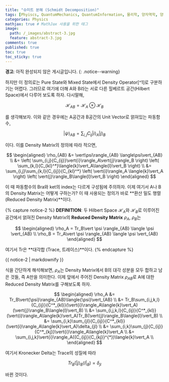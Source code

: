 ```yaml
---
title: "슈미트 분해 (Schmidt Decomposition)"
tags: [Phyiscs, QuantumMechanics, QuantumInformation, 물리학, 양자역학, 양자정보] # 태그 입력
categories: Physics
mathjax: true # MathJax 사용을 위한 태그
image:
  path: /_images/abstract-3.jpg
  feature: abstract-3.jpg
comments: true
published: true
toc: true
toc_sticky: true
---
```

**경고**: 아직 완성되지 않은 게시글입니다.
{: .notice--warning}

하지만 이 정의로는 Pure State와 Mixed State에서 Density Operator[^1]로 구분하기는 어렵다. 그러므로 여기에 더해 A와 B라는 서로 다른 힐베르트 공간(Hilbert Space)에서 다루어 보도록 하자. 다시말해,

$$
\mathcal{H}_{AB} = \mathcal{H}_A\otimes\mathcal{H}_B
$$

를 생각해보자. 이와 같은 경우에는 A공간과 B공간의 Unit Vector로 얽혀있는 파동함수,

$$
\vert\psi\rangle_{AB} = \sum_{i,j}{C_{ij}}\vert{i}\rangle_A\vert{j}\rangle_B
$$

이다. 이를 Density Matrix의 정의에 따라 적으면,

$$
\begin{aligned}
\rho_{AB} &= \vert\psi\rangle_{AB} \langle\psi\vert_{AB} \\
&= \left( \sum_{i,j}{C_{ij}}\vert{i}\rangle_A\vert{j}\rangle_B \right) \left( \sum_{k,l}{C_{kl}^*}\langle{k}\vert_A\langle{l}\vert_B \right) \\
&= \sum_{i,j}\sum_{k,l}{C_{ij}}{C_{kl}^*} \left( \vert{i}\rangle_A \langle{k}\vert_A \right) \left( \vert{j}\rangle_B\langle{l}\vert_B \right)
\end{aligned}
$$

이 때 파동함수의 Bra와 ket의 index는 다르게 구성됨에 주의하자. 이제 여기서 A나 B의 Density Matrix는 어떻게 구하는가? 이 때 사용되는
정의가 바로 **환산 밀도 행렬 (Reduced Density Matrix)**이다.

{% capture notice-2 %}
**DEFINITION**: 두 Hilbert Space $\mathcal{H}_A$와 $\mathcal{H}_B$로 이루어진 공간에서 얽혀진 Density Matrix의 
**Reduced Density Matrix** $\rho_A$, $\rho_B$는 

$$
\begin{aligned}
\rho_A = Tr_B\vert \psi \rangle_{AB} \langle \psi \vert_{AB} \\
\rho_B = Tr_A\vert \psi \rangle_{AB} \langle \psi \vert_{AB}
\end{aligned}
$$

여기서 Tr은 **대각합 (Trace, 트레이스)**이다.
{% endcapture %}
<div class="notice--info">{{ notice-2 | markdownify }}</div>

식을 간단하게 해석해보면, $\rho_A$는 Density Matrix에서 B의 대각 성분을 모두 합하고 남은 것들, 즉 A만을 의미한다. 이제 앞에서 주어진 Density Matrix $\rho_{AB}$로 A에 대한 Reduced Density Matrix를 구해보도록 하자.

$$
\begin{aligned}
\rho_A &= Tr_B\vert{\psi}\rangle_{AB}\langle{\psi}\vert_{AB} \\
&= Tr_B\sum_{i,j,k,l}{C_{ij}}{C^*_{kl}}(\vert{i}\rangle_A\langle{k}\vert_A)(\vert{j}\rangle_B\langle{l}\vert_B) \\
&= \sum_{i,j,k,l}{C_{ij}}{C^*_{kl}}(\vert{i}\rangle_A\langle{k}\vert_A)Tr_B(\vert{j}\rangle_B\langle{l}\vert_B) \\
&= \sum_{i,k}\sum_{jl}{C_{ij}}{C^*_{kl}}(\vert{i}\rangle_A\langle{k}\vert_A)\delta_{jl} \\
&= \sum_{i,k}\sum_{j}{C_{ij}}{C^*_{kj}}\vert{i}\rangle_A\langle{k}\vert_A \\
&= \sum_{i,j,k}\vert{i}\rangle_A({C_{ij}}{C_{kj}}^{*})\langle{k}\vert_A \\
\end{aligned}
$$

여기서 Kronecker Delta는 Trace의 성질에 따라

$$
Tr_B(\vert{j}\rangle_B\langle{l}\vert_B) = \delta_{jl}
$$

바뀐 것이다.
